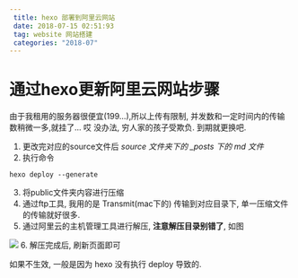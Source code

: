 ```yaml
---
 title: hexo 部署到阿里云网站
 date: 2018-07-15 02:51:93
 tag: website 网站搭建
 categories: "2018-07"
---
```


# 通过hexo更新阿里云网站步骤

由于我租用的服务器很便宜(199...),所以上传有限制, 并发数和一定时间内的传输数稍微一多,就挂了...
哎 没办法, 穷人家的孩子受欺负. 到期就更换吧.

1. 更改完对应的source文件后 *source 文件夹下的 _posts 下的 md 文件*
2. 执行命令
```
hexo deploy --generate
```
3. 将public文件夹内容进行压缩
4. 通过ftp工具, 我用的是 Transmit(mac下的) 传输到对应目录下, 单一压缩文件的传输就好很多.
5. 通过阿里云的主机管理工具进行解压, **注意解压目录别错了**, 如图

![](http://www.kylincat.com/static/QQ20180715-145437@2x.png)
6. 解压完成后, 刷新页面即可

如果不生效, 一般是因为 hexo 没有执行 deploy 导致的.


